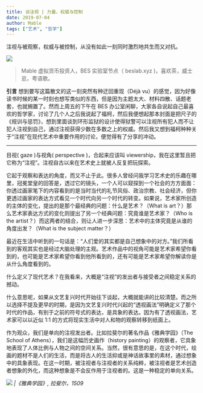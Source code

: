 ```yaml
---
title: 谈注视 | 力量、权威与控制
date: 2019-07-04
author: Mable
tags: ["艺术", "哲学"]
---
```


注视与被观察，权威与被控制，从没有如此一刻同时激烈地共生而又对抗。

<!--more-->

![](https://cosmosrepair-1257028016.cos.ap-beijing.myqcloud.com/2019-07-04-3241562212805_.pic.jpg)

> Mable  虚拟货币投资人，BES 实验室节点（ beslab.xyz )，喜欢茶，威士忌，粤语歌。

**引言**  想到要写这篇散文的这一刻突然有种迂回重现（Déjà vu）的感觉，因为好像读书时候的某一时刻也想写类似的东西，但是因为主题太大、材料四散、话题老套，也就搁置了。然而上周五的下午在 BES 办公室闲聊，大家各自说起自己最喜欢的哲学家，讨论了几个人之后我说起了福柯，然后我便想起那本封面是把尺子的《规训与惩罚》，想到里面谈到环形监狱的设计使得狱警可以注视所有犯人而不让犯人注视到自己，通过注视获得少数在多数之上的权威。然后我又想到福柯种种关于“注视”在现代艺术中重要作用的讨论，便觉得有了分享的冲动。

- - - - - 

目视( gaze )与视角( perspective )，合起来应该叫 viewership，我在这里暂且把它称为“注视”。注视自古以来在艺术史上就被人反复把玩探索。

它起于观察和表达的角度，而又不止于此。很多人曾经问我学习艺术史的乐趣在哪里，冠冕堂皇的回答是，透过它的镜头，一个人可以窥探到一个社会的方方面面：你透过画家笔下的内容看到的是当时当代的礼节风俗、政治宗教、社会经济，但你更透过画家的表达方式看见一个时代向另一个时代的转变。如果说，艺术家所创造的主体的变化，提出的是那个最经典的问题：什么是艺术？（What is art？）那么艺术家表达方式的变化则提出了另一个经典问题：究竟谁是艺术家？（Who is the artist？）而这两者的结合，则让人进一步深思：艺术中的主体究竟是从谁的角度出发？（What is the subject matter？）

最近在生活中听到的一句话是：“人们爱的其实都是自己想象中的对方。”我们所看到的客观其实也是经过大脑处理的主观。艺术作品中的视角可能是艺术家希望你看到的，也可能是艺术家希望你看到他所看到的，还有可能是艺术家希望你解读你是从什么角度看到的。

什么定义了现代艺术？在我看来，大概是“注视”的发出者与接受者之间稳定关系的撼动。

什么意思呢，如果从文艺复兴时代开始往下谈起，大概就能讲的比较清楚。而之所以选择不提及更早的时期，是因为文艺复兴时代兴起的“透视画法”明确定义了那个时代的作品，有别于之前的符号式的表达，是具象的表达。因为有了透视画法，艺术家可以以近似 1:1 的方式将现实生活中对人和物的观察转移到纸面上。

作为观众，我们是单向的注视发出者。比如拉斐尔的著名作品《雅典学园》（The School of Athens），我们是这幅历史画作（history painting）的观察者，它具象地表现了人体比例与人物之间的空间关系。当然，很有意思的是，在这个时代，绘画的题材不是人们的生活，而是将古人的生活抑或是神话故事里的素材，通过想象中的具象表现。在这一时期，被注视者与注视者的关系纯粹，被注视者是艺术创造者想象的外化，而这种想象是不会反作用于注视者的。这是一种稳定的单向关系。

![](https://cosmosrepair-1257028016.cos.ap-beijing.myqcloud.com/2019-07-04-3221562212803_.pic_hd.jpg)
*|《雅典学园》, 拉斐尔，1509*

